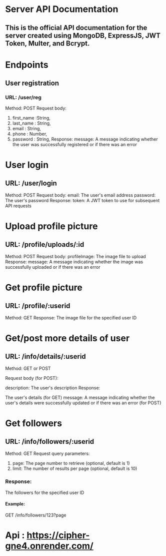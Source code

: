 # Server API Documentation
## This is the official API documentation for the server created using MongoDB, ExpressJS, JWT Token, Multer, and Bcrypt.

# Endpoints
## User registration
### URL: /user/reg
Method: POST
Request body:
1. first_name :String,
2. last_name : String,
3. email : String,
4. phone : Number,
5. password : String,
Response:
message: A message indicating whether the user was successfully registered or if there was an error

# User login
## URL: /user/login
Method: POST
Request body:
email: The user's email address
password: The user's password
Response:
token: A JWT token to use for subsequent API requests

# Upload profile picture
## URL: /profile/uploads/:id
Method: POST
Request body:
profileImage: The image file to upload
Response:
message: A message indicating whether the image was successfully uploaded or if there was an error

# Get profile picture
## URL: /profile/:userid
Method: GET
Response:
The image file for the specified user ID


# Get/post more details of user
## URL: /info/details/:userid

Method: GET or POST

Request body (for POST):

description: The user's description
Response:

The user's details (for GET)
message: A message indicating whether the user's details were successfully updated or if there was an error (for POST)

# Get followers
## URL: /info/followers/:userid
Method: GET
Request query parameters:
1. page: The page number to retrieve (optional, default is 1)
2. limit: The number of results per page (optional, default is 10)
### Response:
The followers for the specified user ID
#### Example:
GET /info/followers/123?page

# Api : https://cipher-gne4.onrender.com/